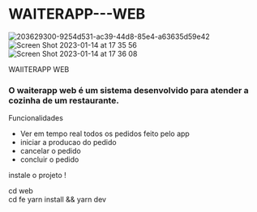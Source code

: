 # WAITERAPP---WEB
![203629300-9254d531-ac39-44d8-85e4-a63635d59e42](https://user-images.githubusercontent.com/74063154/212794158-312f62d0-9e8f-4f28-be41-26e84e54a467.png)
![Screen Shot 2023-01-14 at 17 35 56](https://user-images.githubusercontent.com/74063154/212495762-e1e09ca4-94e5-472d-936c-d10d9711b051.png)
![Screen Shot 2023-01-14 at 17 36 08](https://user-images.githubusercontent.com/74063154/212495765-2674703b-b899-40c6-a302-e2713b7c8bd9.png)

WAIITERAPP WEB

### O waiterapp web é um sistema desenvolvido para atender a cozinha de um restaurante.

Funcionalidades

- Ver em tempo real todos os pedidos feito pelo app
- iniciar a producao do pedido
- cancelar o pedido
- concluir o pedido

instale o projeto !

cd web  
cd fe
yarn install && yarn dev
